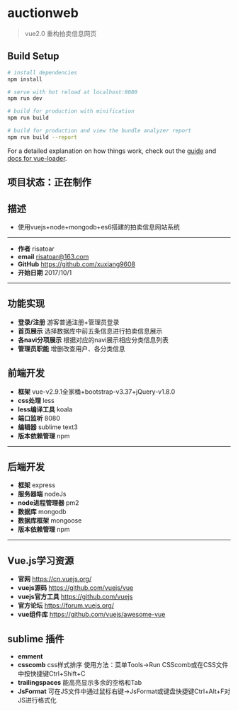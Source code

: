# auctionweb

> vue2.0 重构拍卖信息网页

## Build Setup

``` bash
# install dependencies
npm install

# serve with hot reload at localhost:8080
npm run dev

# build for production with minification
npm run build

# build for production and view the bundle analyzer report
npm run build --report
```

For a detailed explanation on how things work, check out the [guide](http://vuejs-templates.github.io/webpack/) and [docs for vue-loader](http://vuejs.github.io/vue-loader).

## 项目状态：正在制作
## 描述
- 使用vuejs+node+mongodb+es6搭建的拍卖信息网站系统
 -------------------
- **作者**   risatoar
- **email** risatoar@163.com
- **GitHub** https://github.com/xuxiang9608
- **开始日期**  2017/10/1
 -------------------

## 功能实现
- **登录/注册**  游客普通注册+管理员登录
- **首页展示**  选择数据库中前五条信息进行拍卖信息展示
- **各navi分项展示**  根据对应的navi展示相应分类信息列表
- **管理员职能**  增删改查用户、各分类信息

## 前端开发
- **框架** vue-v2.9.1全家桶+bootstrap-v3.37+jQuery-v1.8.0
- **css处理** less
- **less编译工具** koala
- **端口监听** 8080
- **编辑器**  sublime text3
- **版本依赖管理**  npm
 -------------------

## 后端开发
- **框架** express
- **服务器端**  nodeJs
- **node进程管理器**  pm2
- **数据库**  mongodb
- **数据库框架** mongoose
- **版本依赖管理**  npm
 -------------------

## Vue.js学习资源
- **官网**  https://cn.vuejs.org/
- **vuejs源码**  https://github.com/vuejs/vue
- **vuejs官方工具**  https://github.com/vuejs
- **官方论坛**  https://forum.vuejs.org/
- **vue组件库**  https://github.com/vuejs/awesome-vue

## sublime 插件
- **emment**
- **csscomb** css样式排序 使用方法：菜单Tools->Run CSScomb或在CSS文件中按快捷键Ctrl+Shift+C
- **trailingspaces** 能高亮显示多余的空格和Tab
- **JsFormat** 可在JS文件中通过鼠标右键->JsFormat或键盘快捷键Ctrl+Alt+F对JS进行格式化
